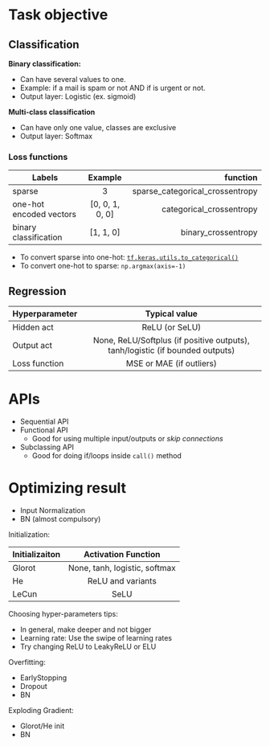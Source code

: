 # Task objective

## Classification

**Binary classification:**
   - Can have several values to one.
   - Example: if a mail is spam or not AND if is urgent or not.
   - Output layer: Logistic (ex. sigmoid)

**Multi-class classification**
   - Can have only one value, classes are exclusive
   - Output layer: Softmax


### Loss functions

| Labels   |      Example      | function |
|----------|:-------------:|------:|
| sparse |  3 | sparse_categorical_crossentropy |
| one-hot encoded vectors |    [0, 0, 1, 0, 0]  | categorical_crossentropy |
| binary classification | [1, 1, 0] | binary_crossentropy |

- To convert sparse into one-hot: [`tf.keras.utils.to_categorical()`](https://www.tensorflow.org/api_docs/python/tf/keras/utils/to_categorical)
- To convert one-hot to sparse: `np.argmax(axis=-1)`

## Regression

| Hyperparameter   |      Typical value      |
|----------|:-------------:|
| Hidden act |  ReLU (or SeLU) |
| Output act |  None, ReLU/Softplus (if positive outputs), tanh/logistic (if bounded outputs) |
| Loss function |  MSE or MAE (if outliers) |

# APIs

- Sequential API
- Functional API
   - Good for using multiple input/outputs or *skip connections*
- Subclassing API
   - Good for doing if/loops inside `call()` method

# Optimizing result

- Input Normalization
- BN (almost compulsory)

Initialization:

| Initializaiton   |      Activation Function      |
|----------|:-------------:|
| Glorot |  None, tanh, logistic, softmax |
| He |  ReLU and variants |
| LeCun | SeLU |

Choosing hyper-parameters tips:
- In general, make deeper and not bigger
- Learning rate: Use the swipe of learning rates
- Try changing ReLU to LeakyReLU or ELU

Overfitting:
- EarlyStopping
- Dropout
- BN

Exploding Gradient:
- Glorot/He init
- BN

